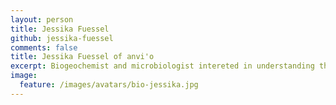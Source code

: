 ```yaml
---
layout: person
title: Jessika Fuessel
github: jessika-fuessel
comments: false
title: Jessika Fuessel of anvi'o
excerpt: Biogeochemist and microbiologist intereted in understanding the production and fate of microbial metabolites within the context of changing environmental conditions using a multi-omics.
image:
  feature: /images/avatars/bio-jessika.jpg
---
```

